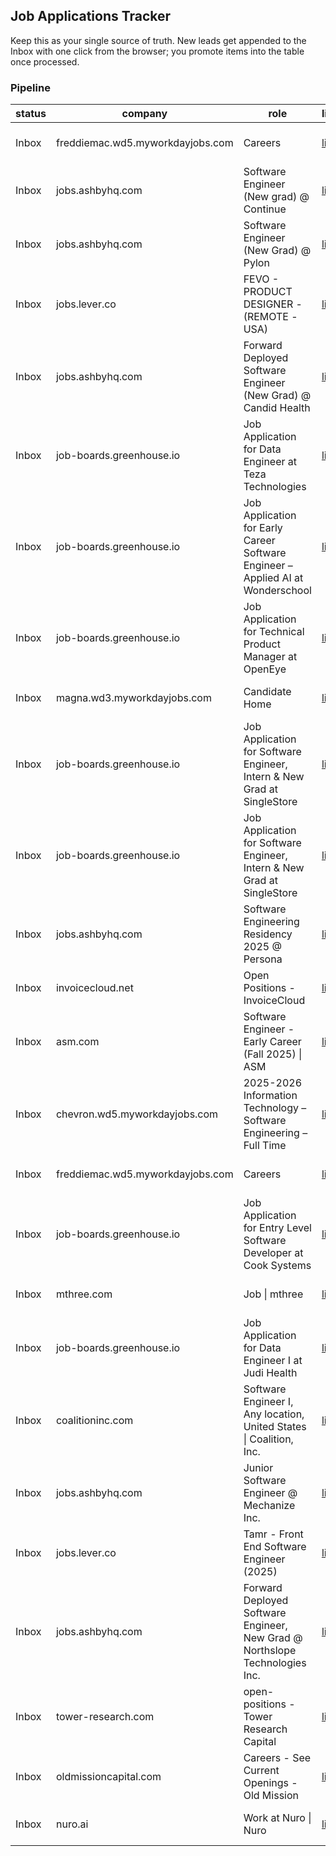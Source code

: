 ## Job Applications Tracker

Keep this as your single source of truth. New leads get appended to the Inbox with one click from the browser; you promote items into the table once processed.

### Pipeline
| status | company | role | link | source | applied_on | last_touch | next_action | follow_up_on | notes |
|---|---|---|---|---|---|---|---|---|---|
| Inbox | freddiemac.wd5.myworkdayjobs.com | Careers | [link](https://freddiemac.wd5.myworkdayjobs.com/en-US/External/job/McLean-VA/Software-Engineer--Associate_JR16159-1) | extension |  | 2025-10-03 13:23 |  |  |  |
| Inbox | jobs.ashbyhq.com | Software Engineer (New grad) @ Continue | [link](https://jobs.ashbyhq.com/continue/219fce3e-7af9-4b00-8fa7-87bf53db72f7/application) | extension |  | 2025-10-06 17:17 |  |  |  |
| Inbox | jobs.ashbyhq.com | Software Engineer (New Grad) @ Pylon | [link](https://jobs.ashbyhq.com/pylon-labs/ecf0d509-cfb9-43c6-b628-1e685d6f5f42/application) | extension |  | 2025-10-06 17:21 |  |  |  |
| Inbox | jobs.lever.co | FEVO - PRODUCT DESIGNER - (REMOTE -USA) | [link](https://jobs.lever.co/fevo/ff0a54bf-6a4e-4991-9e2a-6629cdec849c/thanks) | extension |  | 2025-10-06 17:22 |  |  |  |
| Inbox | jobs.ashbyhq.com | Forward Deployed Software Engineer (New Grad) @ Candid Health | [link](https://jobs.ashbyhq.com/candidhealth/8d1922f8-e89d-433e-a21f-b724eabc003b/application) | extension |  | 2025-10-06 17:27 |  |  |  |
| Inbox | job-boards.greenhouse.io | Job Application for Data Engineer at Teza Technologies | [link](https://job-boards.greenhouse.io/tezatechnologies/jobs/7027881) | extension |  | 2025-10-06 17:31 |  |  |  |
| Inbox | job-boards.greenhouse.io | Job Application for Early Career Software Engineer – Applied AI at Wonderschool | [link](https://job-boards.greenhouse.io/wonderschool/jobs/6359139003) | extension |  | 2025-10-06 17:32 |  |  |  |
| Inbox | job-boards.greenhouse.io | Job Application for Technical Product Manager at OpenEye | [link](https://job-boards.greenhouse.io/openeye/jobs/8116408002) | extension |  | 2025-10-06 17:35 |  |  |  |
| Inbox | magna.wd3.myworkdayjobs.com | Candidate Home | [link](https://magna.wd3.myworkdayjobs.com/en-US/magna/job/Software-Engineer-I---Thermal-Cameras_R00193769) | extension |  | 2025-10-06 17:40 |  |  |  |
| Inbox | job-boards.greenhouse.io | Job Application for Software Engineer, Intern & New Grad at SingleStore | [link](https://job-boards.greenhouse.io/singlestore/jobs/6237482) | extension |  | 2025-10-06 17:41 |  |  |  |
| Inbox | job-boards.greenhouse.io | Job Application for Software Engineer, Intern & New Grad at SingleStore | [link](https://job-boards.greenhouse.io/singlestore/jobs/6237482) | extension |  | 2025-10-06 17:42 |  |  |  |
| Inbox | jobs.ashbyhq.com | Software Engineering Residency 2025 @ Persona | [link](https://jobs.ashbyhq.com/persona/5af70104-465d-4387-ad6e-4259d35cbc5a) | extension |  | 2025-10-06 17:43 |  |  |  |
| Inbox | invoicecloud.net | Open Positions - InvoiceCloud | [link](https://invoicecloud.net/careers/open-positions?gh_jid=6663568003) | extension |  | 2025-10-06 17:48 |  |  |  |
| Inbox | asm.com | Software Engineer - Early Career (Fall 2025) \| ASM | [link](https://www.asm.com/open-vacancies/software-engineer-early-career-fall-2025-4639009101?gh_jid=4639009101) | extension |  | 2025-10-06 17:51 |  |  |  |
| Inbox | chevron.wd5.myworkdayjobs.com | 2025-2026 Information Technology – Software Engineering – Full Time | [link](https://chevron.wd5.myworkdayjobs.com/en-US/university/job/Houston%2C-Texas%2C-United-States-of-America/XMLNAME-2025-2026-Information-Technology---Software-Engineering---Full-Time_R000064977/apply/applyManually) | extension |  | 2025-10-06 18:08 |  |  |  |
| Inbox | freddiemac.wd5.myworkdayjobs.com | Careers | [link](https://freddiemac.wd5.myworkdayjobs.com/en-US/External/job/McLean-VA/Software-Engineer--Associate_JR16159-1) | extension |  | 2025-10-06 18:14 |  |  |  |
| Inbox | job-boards.greenhouse.io | Job Application for Entry Level Software Developer at Cook Systems | [link](https://job-boards.greenhouse.io/cooksys/jobs/4939662008) | extension |  | 2025-10-06 18:14 |  |  |  |
| Inbox | mthree.com | Job \| mthree | [link](https://mthree.com/careers/job/?gh_jid=4374344006) | extension |  | 2025-10-06 18:19 |  |  |  |
| Inbox | job-boards.greenhouse.io | Job Application for Data Engineer I at Judi Health | [link](https://job-boards.greenhouse.io/capitalrx/jobs/4750004008) | extension |  | 2025-10-06 18:23 |  |  |  |
| Inbox | coalitioninc.com | Software Engineer I, Any location, United States \| Coalition, Inc. | [link](https://www.coalitioninc.com/job-posting/4560711005) | extension |  | 2025-10-06 18:25 |  |  |  |
| Inbox | jobs.ashbyhq.com | Junior Software Engineer @ Mechanize Inc. | [link](https://jobs.ashbyhq.com/mechanize/b50c89dc-001c-4fb6-a4fc-a9f52f35b490) | extension |  | 2025-10-06 18:27 |  |  |  |
| Inbox | jobs.lever.co | Tamr - Front End Software Engineer (2025) | [link](https://jobs.lever.co/tamr/c22b0811-b230-4f5d-a0d4-92c5216c1656/apply) | extension |  | 2025-10-06 18:30 |  |  |  |
| Inbox | jobs.ashbyhq.com | Forward Deployed Software Engineer, New Grad @ Northslope Technologies Inc. | [link](https://jobs.ashbyhq.com/northslope-technologies/7ccd126f-b127-4526-87f1-57408919c30a) | extension |  | 2025-10-06 18:31 |  |  |  |
| Inbox | tower-research.com | open-positions - Tower Research Capital | [link](https://tower-research.com/open-positions/?gh_jid=6607630) | extension |  | 2025-10-06 18:36 |  |  |  |
| Inbox | oldmissioncapital.com | Careers - See Current Openings - Old Mission | [link](https://www.oldmissioncapital.com/careers/?gh_jid=6602927003) | extension |  | 2025-10-06 18:38 |  |  |  |
| Inbox | nuro.ai | Work at Nuro \| Nuro | [link](https://www.nuro.ai/careersitem?gh_jid=7066706) | extension |  | 2025-10-06 18:40 |  |  |  |
